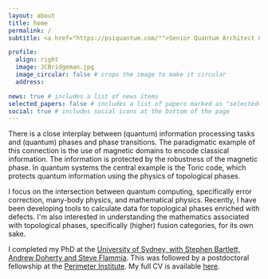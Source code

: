 ```yaml
---
layout: about
title: home
permalink: /
subtitle: <a href="https://psiquantum.com/"">Senior Quantum Architect &mdash; Fault Tolerance at PsiQuantum</a>.

profile:
  align: right
  image: JCBridgeman.jpg
  image_circular: false # crops the image to make it circular
  address:

news: true # includes a list of news items
selected_papers: false # includes a list of papers marked as "selected={true}"
social: true # includes social icons at the bottom of the page
---
```


There is a close interplay between (quantum) information processing tasks and (quantum) phases and phase transitions. The paradigmatic example of this connection is the use of magnetic domains to encode classical information. The information is protected by the robustness of the magnetic phase.
In quantum systems the central example is the Toric code, which protects quantum information using the physics of topological phases.

I focus on the intersection between quantum computing, specifically error correction, many-body physics, and mathematical physics. Recently, I have been developing tools to calculate data for topological phases enriched with defects. I'm also interested in understanding the mathematics associated with topological phases, specifically (higher) fusion categories, for its own sake.

I completed my PhD at the [University of Sydney, with Stephen Bartlett, Andrew Doherty and Steve Flammia]. This was followed by a postdoctoral fellowship at the [Perimeter Institute]. My full CV is available [here].

[University of Sydney, with Stephen Bartlett, Andrew Doherty and Steve Flammia]: https://quantum.sydney.edu.au/research/quantum-theory-group/
[Perimeter Institute]: https://perimeterinstitute.ca/
[here]: https://jcbridgeman.github.io/cv/
